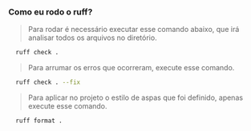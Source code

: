 ### **Como eu rodo o ruff?**
> Para rodar é necessário executar esse comando abaixo, que irá analisar todos os arquivos no diretório.

```bash
  ruff check . 
```

> Para arrumar os erros que ocorreram, execute esse comando.

```bash
  ruff check . --fix  
```

> Para aplicar no projeto o estilo de aspas que foi definido, apenas execute esse comando.

```bash
  ruff format .
```